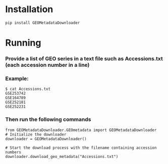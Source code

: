 # Installation

```r{}
pip install GEOMetadataDownloader
```
# Running
### Provide a list of GEO series in a text file such as Accessions.txt (each accession number in a line)
### Example:
```r{}
$ cat Accessions.txt
GSE253742
GSE164789
GSE252181
GSE252231
```

### Then run the following commands

```r{}
from GEOMetadataDownloader.GEOmetadata import GEOMetadataDownloader
# Initialize the downloader
downloader = GEOMetadataDownloader()

# Start the download process with the filename containing accession numbers
downloader.download_geo_metadata("Accessions.txt")

```
